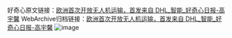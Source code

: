 好奇心原文链接：[欧洲首次开放无人机运输，首发来自 DHL_智能_好奇心日报-高宇馨](https://www.qdaily.com/articles/2573.html)
WebArchive归档链接：[欧洲首次开放无人机运输，首发来自 DHL_智能_好奇心日报-高宇馨](http://web.archive.org/web/20190623151208/https://www.qdaily.com/articles/2573.html)
![image](http://ww3.sinaimg.cn/large/007d5XDply1g3v6d829d2j30u02zp4qp)